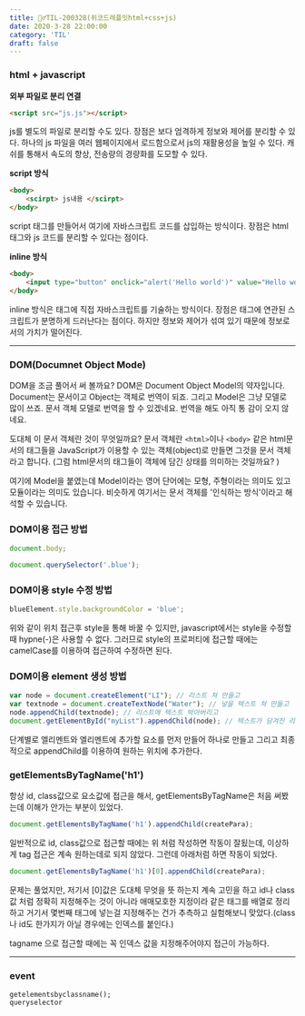```yaml
---
title: 🏃‍♂️TIL-200328(위코드레플잇html+css+js)
date: 2020-3-28 22:00:00
category: 'TIL'
draft: false
---
```




### html + javascript

**외부 파일로 분리 연결**

```html
<script src="js.js"></script>
```

js를 별도의 파일로 분리할 수도 있다. 장점은 보다 엄격하게 정보와 제어를 분리할 수 있다. 하나의 js 파일을 여러 웹페이지에서 로드함으로서 js의 재활용성을 높일 수 있다. 캐쉬를 통해서 속도의 향상, 전송량의 경량화를 도모할 수 있다.



**script 방식**

```html
<body>
	<scirpt> js내용 </scirpt>    
</body>
```

script 태그를 만들어서 여기에 자바스크립트 코드를 삽입하는 방식이다. 장점은 html 태그와 js 코드를 분리할 수 있다는 점이다. 



**inline 방식**

```html
<body>
    <input type="button" onclick="alert('Hello world')" value="Hello world" />
</body>
```

inline 방식은 태그에 직접 자바스크립트를 기술하는 방식이다. 장점은 태그에 연관된 스크립트가 분명하게 드러난다는 점이다. 하지만 정보와 제어가 섞여 있기 때문에 정보로서의 가치가 떨어진다.

---

### DOM(Documnet Object Mode)

DOM을 조금 풀어서 써 볼까요? DOM은 Document Object Model의 약자입니다. Document는 문서이고 Object는 객체로 번역이 되죠. 그리고 Model은 그냥 모델로 많이 쓰죠. 문서 객체 모델로 번역을 할 수 있겠네요. 번역을 해도 아직 통 감이 오지 않네요. 

도대체 이 문서 객체란 것이 무엇일까요? 문서 객체란 `<html>`이나 `<body>` 같은 html문서의 태그들을 JavaScript가 이용할 수 있는 객체(object)로 만들면 그것을 문서 객체라고 합니다. (그럼 html문서의 태그들이 객체에 담긴 상태를 의미하는 것일까요? )

여기에 Model을 붙였는데 Model이라는 영어 단어에는 모형, 주형이라는 의미도 있고 모듈이라는 의미도 있습니다. 비슷하게 여기서는 문서 객체를 '인식하는 방식'이라고 해석할 수 있습니다.



### DOM이용 접근 방법

```javascript
document.body;

document.querySelector('.blue');
```

### DOM이용 style 수정 방법

```javascript
blueElement.style.backgroundColor = 'blue';
```

위와 같이 위치 접근후 style을 통해 바꿀 수 있지만, javascript에서는 style을 수정할 때 hypne(-)은 사용할 수 없다. 그러므로 style의 프로퍼티에 접근할 때에는 camelCase를 이용하여 접근하여 수정하면 된다.

###  DOM이용 element 생성 방법

```javascript
var node = document.createElement("LI"); // 리스트 쳐 만들고
var textnode = document.createTextNode("Water"); // 넣을 텍스트 쳐 만들고
node.appendChild(textnode); // 리스트에 텍스트 박아버리고
document.getElementById("myList").appendChild(node); // 텍스트가 담겨진 리스트를 원하는 위치에 appendChild한다!
```

단계별로 엘리멘트와 엘리멘트에 추가할 요소를 먼저 만들어 하나로 만들고 그리고 최종적으로 appendChild를 이용하여 원하는 위치에 추가한다.

### getElementsByTagName('h1')

항상 id, class값으로 요소값에 접근을 해서, getElementsByTagName은 처음 써봤는데 이해가 안가는 부분이 있었다.

```javascript
document.getElementsByTagName('h1').appendChild(createPara);
```

일반적으로 id, class값으로 접근할 때에는 위 처럼 작성하면 작동이 잘됬는데, 이상하게 tag 접근은 계속 원하는데로 되지 않았다. 그런데 아래처럼 하면 작동이 되었다.

```javascript
document.getElementsByTagName('h1')[0].appendChild(createPara);
```

문제는 풀었지만, 저기서 [0]값은 도대체 무엇을 뜻 하는지 계속 고민을 하고 id나 class값 처럼 정확히 지정해주는 것이 아니라 애매모호한 지정이라 같은 태그를 배열로 정리하고 거기서 몇번째 태그에 넣는걸 지정해주는 건가 추측하고 실험해보니 맞았다.(class나 id도 한가지가 아닐 경우에는 인덱스를 붙인다.)

tagname 으로 접근할 때에는 꼭 인덱스 값을 지정해주어야지 접근이 가능하다.

---

### event

 

```
getelementsbyclassname();
queryselector
```

